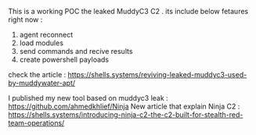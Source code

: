 This is a working POC the leaked MuddyC3 C2 . its include below fetaures right now : 
1) agent reconnect
2) load modules
3) send commands and recive results
4) create powershell payloads

check the article : https://shells.systems/reviving-leaked-muddyc3-used-by-muddywater-apt/

I published my new tool based on muddyc3 leak : https://github.com/ahmedkhlief/Ninja
New article that explain Ninja C2 : https://shells.systems/introducing-ninja-c2-the-c2-built-for-stealth-red-team-operations/

